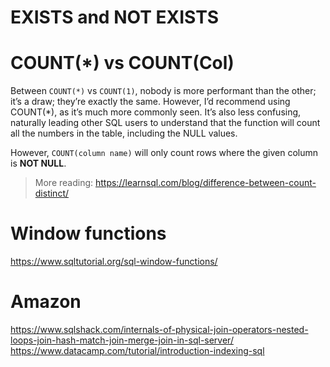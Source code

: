 # EXISTS and NOT EXISTS

# COUNT(*) vs COUNT(Col)
Between `COUNT(*)` vs `COUNT(1)`, nobody is more performant than the other; it’s a draw; they’re exactly the same.
However, I’d recommend using COUNT(*), as it’s much more commonly seen.
It’s also less confusing, naturally leading other SQL users to understand that the function will count all the numbers in the table, including the NULL values.

However, `COUNT(column name)` will only count rows where the given column is **NOT NULL**.

> More reading: https://learnsql.com/blog/difference-between-count-distinct/


# Window functions
https://www.sqltutorial.org/sql-window-functions/

# Amazon
https://www.sqlshack.com/internals-of-physical-join-operators-nested-loops-join-hash-match-join-merge-join-in-sql-server/
https://www.datacamp.com/tutorial/introduction-indexing-sql
